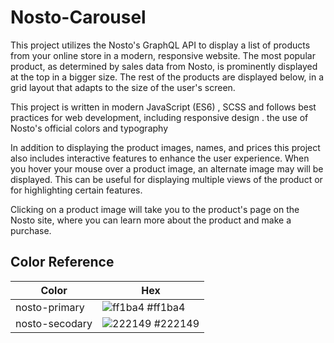# Nosto-Carousel

This project utilizes the  Nosto's GraphQL API to display a list of products from your online store in a modern, responsive website. The most popular product, as determined by sales data from  Nosto, is prominently displayed at the top in a bigger size. The rest of the products are displayed below, in a grid layout that adapts to the size of the user's screen.

This project is written in modern JavaScript (ES6) , SCSS and follows best practices for web development, including responsive design . the use of  Nosto's official colors and typography


In addition to displaying the product images, names, and prices this project also includes interactive features to enhance the user experience. When you hover your mouse over a product image, an alternate  image may will be displayed. This can be useful for displaying multiple views of the product or for highlighting certain features.

Clicking on a product image will take you to the product's page on the Nosto site, where you can learn more about the product and make a purchase.

## Color Reference


| Color             | Hex                                                                |
| ----------------- | ------------------------------------------------------------------ |
| nosto-primary | ![ff1ba4](https://user-images.githubusercontent.com/73178418/210156477-0a89fda7-04d1-4367-80a7-7e70839e2806.png) #ff1ba4 |
| nosto-secodary | ![222149](https://user-images.githubusercontent.com/73178418/210156484-9a4c8860-bb4a-4aa8-b509-dc94ce947f7e.png) #222149 |


